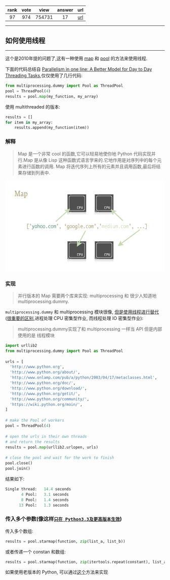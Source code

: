 
| rank | vote | view | answer | url |
|:-:|:-:|:-:|:-:|:-:|
|97|974|754731|17| [url](http://stackoverflow.com/questions/2846653/how-to-use-threading-in-python) |
***

## 如何使用线程

***

这个是2010年提的问题了,这有一种使用 [map](https://docs.python.org/2/library/functions.html#map) 和 [pool](https://docs.python.org/2/library/multiprocessing.html) 的方法来使用线程.

下面的代码总结自 [Parallelism in one line: A Better Model for Day to Day Threading Tasks](http://chriskiehl.com/article/parallelism-in-one-line/),仅仅使用了几行代码:

```python
from multiprocessing.dummy import Pool as ThreadPool 
pool = ThreadPool(4) 
results = pool.map(my_function, my_array)
```

使用 multithreaded 的版本:

```python
results = []
for item in my_array:
    results.append(my_function(item))
```

### 解释

> Map 是一个非常 cool 的函数,它可以轻易地使你地 Python 代码实现并行.Map 是从像 Lisp 这种函数式语言学来的.它地作用是对序列中的每个元素进行函数的调用.
> Map 将迭代序列上所有的元素并且调用函数,最后将结果存储到列表中.


![img](../images/2846653-1.png)

### 实现

> 并行版本的 Map 需要两个库来实现: multiprocessing 和 很少人知道地 multiprocessing.dummy.

`multiprocessing.dummy` 和 multiprocessing 模块很像, [但是使用线程进行替代](https://docs.python.org/2/library/multiprocessing.html#module-multiprocessing.dummy)([很重要的区别](https://medium.com/@bfortuner/python-multithreading-vs-multiprocessing-73072ce5600b),进程处理 CPU 密集型作业, 而线程处理 IO 密集型作业):

> multiprocessing.dummy实现了和 multiprocessing 一样当 API 但是内部使用的是 线程模块

```python
import urllib2 
from multiprocessing.dummy import Pool as ThreadPool 

urls = [
  'http://www.python.org', 
  'http://www.python.org/about/',
  'http://www.onlamp.com/pub/a/python/2003/04/17/metaclasses.html',
  'http://www.python.org/doc/',
  'http://www.python.org/download/',
  'http://www.python.org/getit/',
  'http://www.python.org/community/',
  'https://wiki.python.org/moin/',
]

# make the Pool of workers
pool = ThreadPool(4) 

# open the urls in their own threads
# and return the results
results = pool.map(urllib2.urlopen, urls)

# close the pool and wait for the work to finish 
pool.close() 
pool.join() 
```

结果如下:

```python
Single thread:   14.4 seconds
       4 Pool:   3.1 seconds
       8 Pool:   1.4 seconds
      13 Pool:   1.3 seconds
```

### 传入多个参数(像这样[`只在 Python3.3及更高版本生效`](https://stackoverflow.com/a/28975239/2327328))

传入多个数组:

```python
results = pool.starmap(function, zip(list_a, list_b))
```

或者传递一个 constan 和数组:

```python
results = pool.starmap(function, zip(itertools.repeat(constant), list_a))
```

如果使用老版本的 Python, 可以通过[这个](https://stackoverflow.com/a/5443941/1893275)方法来实现
